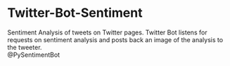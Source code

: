 # Twitter-Bot-Sentiment
Sentiment Analysis of tweets on Twitter pages. 
Twitter Bot listens for requests on sentiment analysis and posts back an image of the analysis to the tweeter.   
@PySentimentBot 

